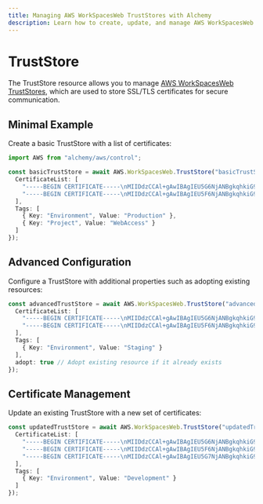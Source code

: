 ```yaml
---
title: Managing AWS WorkSpacesWeb TrustStores with Alchemy
description: Learn how to create, update, and manage AWS WorkSpacesWeb TrustStores using Alchemy Cloud Control.
---
```


# TrustStore

The TrustStore resource allows you to manage [AWS WorkSpacesWeb TrustStores](https://docs.aws.amazon.com/workspacesweb/latest/userguide/), which are used to store SSL/TLS certificates for secure communication.

## Minimal Example

Create a basic TrustStore with a list of certificates:

```ts
import AWS from "alchemy/aws/control";

const basicTrustStore = await AWS.WorkSpacesWeb.TrustStore("basicTrustStore", {
  CertificateList: [
    "-----BEGIN CERTIFICATE-----\nMIIDdzCCAl+gAwIBAgIEU5G6NjANBgkqhkiG9w0BAQUFADB...",
    "-----BEGIN CERTIFICATE-----\nMIIDdzCCAl+gAwIBAgIEU5F6NjANBgkqhkiG9w0BAQUFADB..."
  ],
  Tags: [
    { Key: "Environment", Value: "Production" },
    { Key: "Project", Value: "WebAccess" }
  ]
});
```

## Advanced Configuration

Configure a TrustStore with additional properties such as adopting existing resources:

```ts
const advancedTrustStore = await AWS.WorkSpacesWeb.TrustStore("advancedTrustStore", {
  CertificateList: [
    "-----BEGIN CERTIFICATE-----\nMIIDdzCCAl+gAwIBAgIEU5G6NjANBgkqhkiG9w0BAQUFADB...",
    "-----BEGIN CERTIFICATE-----\nMIIDdzCCAl+gAwIBAgIEU5F6NjANBgkqhkiG9w0BAQUFADB..."
  ],
  Tags: [
    { Key: "Environment", Value: "Staging" }
  ],
  adopt: true // Adopt existing resource if it already exists
});
```

## Certificate Management

Update an existing TrustStore with a new set of certificates:

```ts
const updatedTrustStore = await AWS.WorkSpacesWeb.TrustStore("updatedTrustStore", {
  CertificateList: [
    "-----BEGIN CERTIFICATE-----\nMIIDdzCCAl+gAwIBAgIEU5G6NjANBgkqhkiG9w0BAQUFADB...",
    "-----BEGIN CERTIFICATE-----\nMIIDdzCCAl+gAwIBAgIEU5F6NjANBgkqhkiG9w0BAQUFADB...",
    "-----BEGIN CERTIFICATE-----\nMIIDdzCCAl+gAwIBAgIEU5G7NjANBgkqhkiG9w0BAQUFADB..."
  ],
  Tags: [
    { Key: "Environment", Value: "Development" }
  ]
});
```
